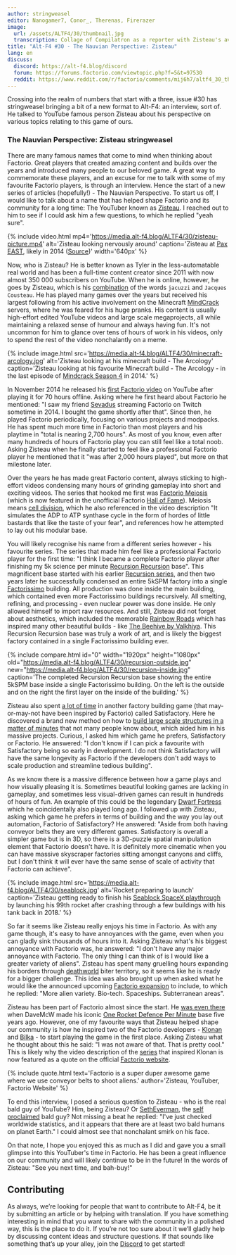 ```yaml
---
author: stringweasel
editor: Nanogamer7, Conor_, Therenas, Firerazer
image:
  url: /assets/ALTF4/30/thumbnail.jpg
  transcription: Collage of Compilatron as a reporter with Zisteau's avatar in the background
title: "Alt-F4 #30 - The Nauvian Perspective: Zisteau"
lang: en
discuss:
  discord: https://alt-f4.blog/discord
  forum: https://forums.factorio.com/viewtopic.php?f=5&t=97530
  reddit: https://www.reddit.com/r/factorio/comments/mij6h7/altf4_30_the_nauvian_perspective_zisteau/ 
---
```


Crossing into the realm of numbers that start with a three, issue #30 has stringweasel bringing a bit of a new format to Alt-F4: an interview, sort of. He talked to YouTube famous person Zisteau about his perspective on various topics relating to this game of ours.

### The Nauvian Perspective: Zisteau <author>stringweasel</author>

There are many famous names that come to mind when thinking about Factorio. Great players that created amazing content and builds over the years and introduced many people to our beloved game. A great way to commemorate these players, and an excuse for me to talk with some of my favourite Factorio players, is through an interview. Hence the start of a new series of articles (hopefully!) - The Nauvian Perspective. To start us off, I would like to talk about a name that has helped shape Factorio and its community for a long time: The YouTuber known as [Zisteau](https://www.youtube.com/user/Zisteau). I reached out to him to see if I could ask him a few questions, to which he replied "yeah sure".

{% include video.html mp4='https://media.alt-f4.blog/ALTF4/30/zisteau-picture.mp4' alt='Zisteau looking nervously around' caption='Zisteau at <a href="http://mindcrack.altervista.org/wiki/Penny_Arcade_Expo#Attendees_3">Pax EAST</a>, likely in 2014 (<a href="https://www.youtube.com/watch?v=LxuyLxLFn5k">Source</a>)' width='640px' %}

Now, who is Zisteau? He is better known as Tyler in the less-automatable real world and has been a full-time content creator since 2011 with now almost 350 000 subscribers on YouTube. When he is online, however, he goes by Zisteau, which is his [combination](http://mindcrack.altervista.org/wiki/Zisteau) of the words `jacuzzi` and `Jacques Cousteau`. He has played many games over the years but received his largest following from his active involvement on the Minecraft [MindCrack](http://mindcrack.altervista.org/wiki/Mindcrack) servers, where he was feared for his huge pranks. His content is usually high-effort edited YouTube videos and large scale megaprojects, all while maintaining a relaxed sense of humour and always having fun. It's not uncommon for him to glance over tens of hours of work in his videos, only to spend the rest of the video nonchalantly on a meme.

{% include image.html src='https://media.alt-f4.blog/ALTF4/30/minecraft-arcology.jpg' alt='Zisteau looking at his minecraft build - The Arcology' caption='Zisteau looking at his favourite Minecraft build - The Arcology - in the last episode of <a href="https://youtu.be/ZspHTWWFtRQ">Mindcrack Season 4</a> in 2014.' %}

In November 2014 he released his [first Factorio video](https://youtu.be/aGnifxzUVcg) on YouTube after playing it for 70 hours offline. Asking where he first heard about Factorio he mentioned: "I saw my friend [Sevadus](http://www.twitch.tv/sevadus) streaming Factorio on Twitch sometime in 2014. I bought the game shortly after that". Since then, he played Factorio periodically, focusing on various projects and modpacks. He has spent much more time in Factorio than most players and his playtime in "total is nearing 2,700 hours". As most of you know, even after many hundreds of hours of Factorio play you can still feel like a total noob. Asking Zisteau when he finally started to feel like a professional Factorio player he mentioned that it "was after 2,000 hours played", but more on that milestone later.

Over the years he has made great Factorio content, always sticking to high-effort videos condensing many hours of grinding gameplay into short and exciting videos. The series that hooked me first was [Factorio Meiosis](https://www.youtube.com/playlist?list=PLVPJ1jbg0CaFzYF6jJyUIJYXYpCE4UIr3) (which is now featured in the unofficial Factorio [Hall of Fame](https://mods.factorio.com/mod/HallOfFame)). Meiosis means [cell division](https://en.wikipedia.org/wiki/Meiosis), which he also referenced in the video description "It simulates the ADP to ATP synthase cycle in the form of hordes of little bastards that like the taste of your fear", and references how he attempted to lay out his modular base.

You will likely recognise his name from a different series however - his favourite series. The series that made him feel like a professional Factorio player for the first time: "I think I became a complete Factorio player after finishing my 5k science per minute [Recursion Recursion](https://www.youtube.com/playlist?list=PLVPJ1jbg0CaEmsyyTMXc6k9UAvJEHMITh) base". This magnificent base started with his earlier [Recursion series](https://www.youtube.com/playlist?list=PLVPJ1jbg0CaFcabUTWbxjYppVK9c4FA8a), and then two years later he successfully condensed an entire 5kSPM factory into a single [Factorissimo](https://mods.factorio.com/mod/Factorissimo2) building. All production was done inside the main building, which contained even more Factorissimo buildings recursively. All smelting, refining, and processing - even nuclear power was done inside. He only allowed himself to import raw resources. And still, Zisteau did not forget about aesthetics, which included the memorable [Rainbow Roads](https://youtu.be/-WhDtg-6_b4?t=96) which has inspired many other beautiful builds - like [The Beehive by Valkhiya](https://youtu.be/hWOZiN1kaAc). This Recursion Recursion base was truly a work of art, and is likely the biggest factory contained in a single Factorissimo building ever.

{% include compare.html id="0" width="1920px" height="1080px" old="https://media.alt-f4.blog/ALTF4/30/recursion-outside.jpg" new="https://media.alt-f4.blog/ALTF4/30/recursion-inside.jpg" caption='The completed Recursion Recursion base showing the entire 5kSPM base inside a single Factorissimo building. On the left is the outside and on the right the first layer on the inside of the building.' %}

Zisteau also spent [a lot of time](https://www.youtube.com/playlist?list=PLVPJ1jbg0CaE8bz7-qtoLfRcG7QlUwT-L) in another factory building game (that may-or-may-not have been inspired by Factorio) called Satisfactory. Here he discovered a brand new method on how to [build large scale structures in a matter of minutes](https://youtu.be/T6F0IQqNQmU) that not many people know about, which aided him in his massive projects. Curious, I asked him which game he prefers, Satisfactory or Factorio. He answered: "I don't know if I can pick a favourite with Satisfactory being so early in development. I do not think Satisfactory will have the same longevity as Factorio if the developers don't add ways to scale production and streamline tedious building".

As we know there is a massive difference between how a game plays and how visually pleasing it is. Sometimes beautiful looking games are lacking in gameplay, and sometimes less visual-driven games can result in hundreds of hours of fun. An example of this could be the legendary [Dwarf Fortress](http://www.bay12games.com/dwarves/) which he coincidentally also played long ago. I followed up with Zisteau, asking which game he prefers in terms of building and the way you lay out automation, Factorio of Satisfactory? He answered: "Aside from both having conveyor belts they are very different games. Satisfactory is overall a simpler game but is in 3D, so there is a 3D-puzzle spatial manipulation element that Factorio doesn't have. It is definitely more cinematic when you can have massive skyscraper factories sitting amongst canyons and cliffs, but I don't think it will ever have the same sense of scale of activity that Factorio can achieve".

{% include image.html src='https://media.alt-f4.blog/ALTF4/30/seablock.jpg' alt='Rocket preparing to launch' caption='Zisteau getting ready to finish his <a href="https://www.youtube.com/playlist?list=PLVPJ1jbg0CaGW9Z7ZmBkaD4gvVjnkyXQA">Seablock SpaceX playthrough</a> by launching his 99th rocket after crashing through a few buildings with his tank back in 2018.' %}

So far it seems like Zisteau really enjoys his time in Factorio. As with any game though, it's easy to have annoyances with the game, even when you can gladly sink thousands of hours into it. Asking Zisteau what's his biggest annoyance with Factorio was, he answered: "I don't have any major annoyance with Factorio. The only thing I can think of is I would like a greater variety of aliens". Zisteau has spent many gruelling hours expanding his borders through [deathworld](https://youtu.be/Z2C1pOMY5og?t=96) biter territory, so it seems like he is ready for a bigger challenge. This idea was also brought up when asked what he would like the announced upcoming [Factorio expansion](https://factorio.com/blog/post/fff-365) to include, to which he replied: "More alien variety. Bio-tech. Spaceships. Subterranean areas".

Zisteau has been part of Factorio almost since the start. He [was even there](https://www.reddit.com/r/factorio/comments/3biwcf/one_minute_rocket_defense/csmk0he?utm_source=share&utm_medium=web2x&context=3) when DaveMcW made his iconic [One Rocket Defence Per Minute](https://alt-f4.blog/ALTF4-13/) base five years ago. However, one of my favourite ways that Zisteau helped shape our community is how he inspired two of the Factorio developers - [Klonan](https://factorio.com/blog/post/fff-300) and [Bilka](https://forums.factorio.com/viewtopic.php?p=396505#p396505) - to start playing the game in the first place. Asking Zisteau what he thought about this he said: "I was not aware of that. That is pretty cool." This is likely why the video description of the [series](https://youtu.be/aGnifxzUVcg) that inspired Klonan is now featured as a quote on the official [Factorio website](https://www.factorio.com/).


{% include quote.html text='Factorio is a super duper awesome game where we use conveyor belts to shoot aliens.' author='Zisteau, YouTuber, Factorio Website' %}

To end this interview, I posed a serious question to Zisteau - who is the real bald guy of YouTube? Him, being Zisteau? Or [SethEverman](https://youtu.be/xCY9B8POq3A), the [self proclaimed](https://www.youtube.com/watch?v=DyDfgMOUjCI&lc=Ugyb0OkJoZemhn5BD194AaABAg&ab_channel=BillieEilishVEVO) bald guy? Not missing a beat he replied: "I've just checked worldwide statistics, and it appears that there are at least two bald humans on planet Earth." I could almost see that nonchalant smirk on his face.

On that note, I hope you enjoyed this as much as I did and gave you a small glimpse into this YouTuber's time in Factorio. He has been a great influence on our community and will likely continue to be in the future! In the words of Zisteau: "See you next time, and bah-buy!"

## Contributing

As always, we’re looking for people that want to contribute to Alt-F4, be it by submitting an article or by helping with translation. If you have something interesting in mind that you want to share with the community in a polished way, this is the place to do it. If you’re not too sure about it we’ll gladly help by discussing content ideas and structure questions. If that sounds like something that’s up your alley, join the [Discord](https://alt-f4.blog/discord) to get started!
